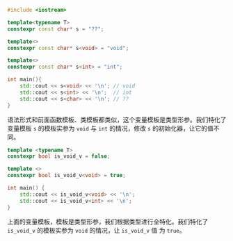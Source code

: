 ```cpp
#include <iostream>

template<typename T>
constexpr const char* s = "??";

template<>
constexpr const char* s<void> = "void";

template<>
constexpr const char* s<int> = "int";

int main(){
    std::cout << s<void> << '\n'; // void
    std::cout << s<int> << '\n';  // int
    std::cout << s<char> << '\n'; // ??
}
```
语法形式和前面函数模板、类模板都类似，这个变量模板是类型形参。我们特化了变量模板 ```s``` 的模板实参为 ```void``` 与 ```int``` 的情况，修改 ```s``` 的初始化器，让它的值不同。  

```cpp
template <typename T>
constexpr bool is_void_v = false;

template <>
constexpr bool is_void_v<void> = true;

int main() {
    std::cout << is_void_v<void> << '\n';
    std::cout << is_void_v<int> << '\n';
}
```
上面的变量模板，模板是类型形参，我们根据类型进行全特化。我们特化了 ```is_void_v``` 的模板实参为 ```void``` 的情况，让 ```is_void_v``` 值 为 ```true```。
